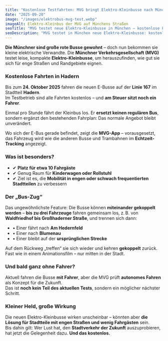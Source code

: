 ```yaml
---
title: "Kostenlose Testfahrten: MVG bringt Elektro-Kleinbusse nach München"
date: "2025-09-20"
image: "/images/elektrobus-mvg-test.webp"
imageAlt: Elektro-Kleinbus der MVG auf Münchens Straßen
seoTitle: "MVG testet neue Elektro-Kleinbusse in München – kostenlose Fahrten bis Oktober"
seoDescription: "MVG testet in München neue Elektro-Kleinbusse: kostenloses Pilotprojekt auf Linie 167 in Hadern bis 24. Oktober. Busse können sogar gekoppelt werden."
---
```


**Die Münchner sind große rote Busse gewohnt** – doch nun bekommen sie kleine elektrische Verwandte. Die **Münchner Verkehrsgesellschaft (MVG)** testet leise, kompakte **Elektro-Kleinbusse**, um herauszufinden, wie gut sie sich für enge Straßen und Randgebiete eignen.

### Kostenlose Fahrten in Hadern

Bis zum **24. Oktober 2025** fahren die neuen E-Busse auf der **Linie 167** im Stadtteil **Hadern**.  
Im Testbetrieb sind alle Fahrten kostenlos – und **am Steuer sitzt noch ein Fahrer**.

Einmal pro Stunde fährt der Kleinbus los. Er **ersetzt keinen regulären Bus**, sondern ergänzt den bestehenden Fahrplan: Das normale Angebot bleibt unverändert.

Wo sich der E-Bus gerade befindet, zeigt die **MVG-App** – vorausgesetzt, das Fahrzeug wird wie die anderen Busse und Trambahnen im **Echtzeit-Tracking** angezeigt.

### Was ist besonders?

- ✔ **Platz für etwa 10 Fahrgäste**  
- ✔ Genug Raum für **Kinderwagen oder Rollstuhl**  
- ✔ Ziel ist es, die **Mobilität in engen oder schwach frequentierten Stadtteilen** zu verbessern

### Der „Bus-Zug“

Das ungewöhnlichste Feature: Die Busse können **miteinander gekoppelt werden** – **bis zu drei Fahrzeuge** fahren gemeinsam los, z. B. von **Waldfriedhof bis Großhaderner Straße**, und trennen sich dann:

- • Einer fährt nach **Am Hedernfeld**  
- • Einer nach **Blumenau**  
- • Einer bleibt auf der **ursprünglichen Strecke**

Auf dem Rückweg „treffen“ sie sich wieder und kehren **gekoppelt** zurück. Fast wie in einem Animationsfilm – nur mitten in der Stadt.

### Und bald ganz ohne Fahrer?

Aktuell fahren die Busse **mit Fahrer**, aber die MVG prüft **autonomes Fahren** als Konzept für die Zukunft.  
Das ist **noch kein Teil des aktuellen Tests**, sondern ein möglicher nächster Schritt.

### Kleiner Held, große Wirkung

Die neuen Elektro-Kleinbusse wirken unscheinbar – könnten aber **die Lösung für Stadtteile mit engen Straßen und wenig Fahrgästen** sein.  
Bis dahin gilt: Wer Lust hat, den **Stadtverkehr der Zukunft** auszuprobieren, hat jetzt die Gelegenheit dazu. **Und das kostenlos.**